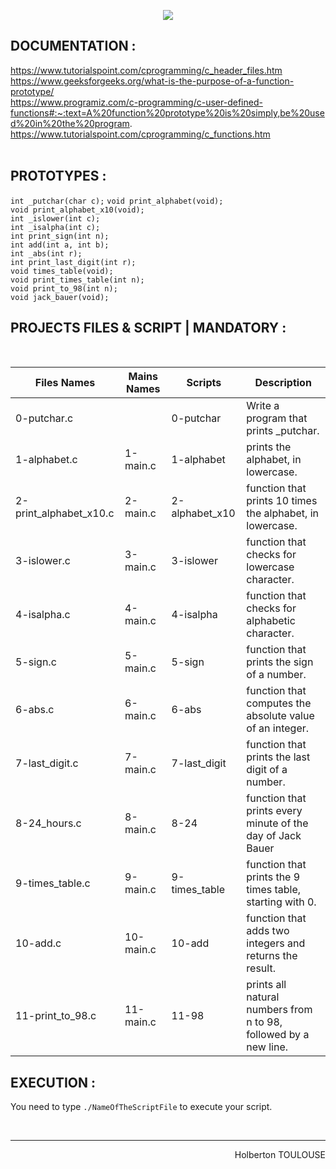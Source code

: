 <p align="center">
        <img src="https://capsule-render.vercel.app/api?type=waving&color=auto&height=250&section=header&text=Functions%20nested%20loops&fontSize=70&animation=fadeIn&fontAlignY=38&desc=FIRST%20Semester%20|%2011/33%20PROJET%20C#&descAlignY=51&descAlign=62">
</p>

## DOCUMENTATION :  
https://www.tutorialspoint.com/cprogramming/c_header_files.htm  
https://www.geeksforgeeks.org/what-is-the-purpose-of-a-function-prototype/  
https://www.programiz.com/c-programming/c-user-defined-functions#:~:text=A%20function%20prototype%20is%20simply,be%20used%20in%20the%20program.  
https://www.tutorialspoint.com/cprogramming/c_functions.htm  
<br/>
 
## PROTOTYPES :
`int _putchar(char c);` 
`void print_alphabet(void);`  
`void print_alphabet_x10(void);`  
`int _islower(int c);`  
`int _isalpha(int c);`  
`int print_sign(int n);`  
`int add(int a, int b);`  
`int _abs(int r);`  
`int print_last_digit(int r);`  
`void times_table(void);`  
`void print_times_table(int n);`  
`void print_to_98(int n);`  
`void jack_bauer(void);`  

## PROJECTS FILES & SCRIPT | MANDATORY :
<br/>

| Files Names  |      Mains Names     | Scripts | Description        |
| ----------- | ---------------------|---|------- 
| 0-putchar.c |   | 0-putchar  |  Write a program that prints _putchar.
| 1-alphabet.c| 1-main.c| 1-alphabet  |  prints the alphabet, in lowercase.
| 2-print_alphabet_x10.c | 2-main.c | 2-alphabet_x10  |  function that prints 10 times the alphabet, in lowercase.
| 3-islower.c | 3-main.c | 3-islower  | function that checks for lowercase character.
| 4-isalpha.c | 4-main.c | 4-isalpha  |  function that checks for alphabetic character.
| 5-sign.c | 5-main.c | 5-sign   |  function that prints the sign of a number.
| 6-abs.c | 6-main.c | 6-abs  |  function that computes the absolute value of an integer.
| 7-last_digit.c | 7-main.c | 7-last_digit   |  function that prints the last digit of a number.
| 8-24_hours.c | 8-main.c | 8-24   | function that prints every minute of the day of Jack Bauer
| 9-times_table.c | 9-main.c | 9-times_table   |  function that prints the 9 times table, starting with 0.
| 10-add.c | 10-main.c | 10-add    | function that adds two integers and returns the result.
| 11-print_to_98.c | 11-main.c | 11-98   | prints all natural numbers from n to 98, followed by a new line.


## EXECUTION :
You need to type `./NameOfTheScriptFile` to execute your script.   

<br/><hr>
<p align="right">Holberton TOULOUSE</p>
